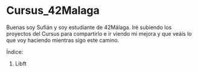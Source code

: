 # Cursus_42Malaga

Buenas soy Sufián y soy estudiante de 42Málaga. Iré subiendo los proyectos del 
Cursus para compartirlo e ir viendo mi mejora y que veáis lo que voy haciendo 
mientras sigo este camino.

Índice:
1.  Libft
